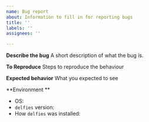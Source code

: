 ```yaml
---
name: Bug report
about: Information to fill in for reporting bugs
title: ''
labels: ''
assignees: ''

---
```


**Describe the bug**
A short description of what the bug is.

**To Reproduce**
Steps to reproduce the behaviour

**Expected behavior**
What you expected to see

**Environment **
 - OS:
 - `delfies` version: 
- How `delfies` was installed:
